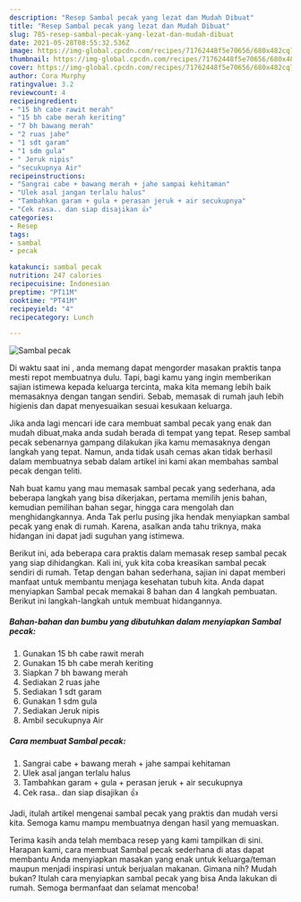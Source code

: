 ```yaml
---
description: "Resep Sambal pecak yang lezat dan Mudah Dibuat"
title: "Resep Sambal pecak yang lezat dan Mudah Dibuat"
slug: 785-resep-sambal-pecak-yang-lezat-dan-mudah-dibuat
date: 2021-05-28T08:55:32.536Z
image: https://img-global.cpcdn.com/recipes/71762448f5e70656/680x482cq70/sambal-pecak-foto-resep-utama.jpg
thumbnail: https://img-global.cpcdn.com/recipes/71762448f5e70656/680x482cq70/sambal-pecak-foto-resep-utama.jpg
cover: https://img-global.cpcdn.com/recipes/71762448f5e70656/680x482cq70/sambal-pecak-foto-resep-utama.jpg
author: Cora Murphy
ratingvalue: 3.2
reviewcount: 4
recipeingredient:
- "15 bh cabe rawit merah"
- "15 bh cabe merah keriting"
- "7 bh bawang merah"
- "2 ruas jahe"
- "1 sdt garam"
- "1 sdm gula"
- " Jeruk nipis"
- "secukupnya Air"
recipeinstructions:
- "Sangrai cabe + bawang merah + jahe sampai kehitaman"
- "Ulek asal jangan terlalu halus"
- "Tambahkan garam + gula + perasan jeruk + air secukupnya"
- "Cek rasa.. dan siap disajikan 👍"
categories:
- Resep
tags:
- sambal
- pecak

katakunci: sambal pecak 
nutrition: 247 calories
recipecuisine: Indonesian
preptime: "PT11M"
cooktime: "PT41M"
recipeyield: "4"
recipecategory: Lunch

---
```



![Sambal pecak](https://img-global.cpcdn.com/recipes/71762448f5e70656/680x482cq70/sambal-pecak-foto-resep-utama.jpg)

Di waktu  saat ini , anda memang dapat mengorder masakan praktis tanpa mesti repot membuatnya dulu. Tapi, bagi kamu yang ingin memberikan sajian istimewa kepada keluarga tercinta, maka kita memang lebih baik memasaknya dengan tangan sendiri. Sebab, memasak di rumah jauh lebih higienis dan dapat menyesuaikan sesuai kesukaan keluarga.

Jika anda lagi mencari ide cara membuat sambal pecak yang enak dan mudah dibuat,maka anda sudah berada di tempat yang tepat. Resep sambal pecak  sebenarnya gampang dilakukan jika kamu memasaknya dengan langkah yang tepat. Namun, anda tidak usah cemas akan tidak berhasil dalam membuatnya 
sebab dalam artikel ini kami akan membahas sambal pecak dengan teliti.  



Nah buat kamu yang mau memasak sambal pecak yang sederhana, ada beberapa langkah yang bisa dikerjakan, pertama memilih jenis bahan, kemudian pemilihan bahan segar, hingga cara mengolah dan menghidangkannya. Anda Tak perlu pusing jika hendak menyiapkan sambal pecak yang enak di rumah. Karena, asalkan anda  tahu triknya, maka hidangan ini dapat jadi suguhan yang istimewa.

Berikut ini, ada beberapa cara praktis  dalam memasak resep sambal pecak yang siap dihidangkan. Kali ini, yuk kita coba kreasikan sambal pecak sendiri di rumah. Tetap dengan bahan sederhana, sajian ini dapat memberi manfaat untuk membantu menjaga kesehatan tubuh kita. Anda dapat menyiapkan Sambal pecak memakai 8 bahan dan 4 langkah pembuatan. Berikut ini langkah-langkah untuk membuat hidangannya.

<!--inarticleads1-->

##### Bahan-bahan dan bumbu yang dibutuhkan dalam menyiapkan Sambal pecak:

1. Gunakan 15 bh cabe rawit merah
1. Gunakan 15 bh cabe merah keriting
1. Siapkan 7 bh bawang merah
1. Sediakan 2 ruas jahe
1. Sediakan 1 sdt garam
1. Gunakan 1 sdm gula
1. Sediakan  Jeruk nipis
1. Ambil secukupnya Air




<!--inarticleads2-->

##### Cara membuat Sambal pecak:

1. Sangrai cabe + bawang merah + jahe sampai kehitaman
1. Ulek asal jangan terlalu halus
1. Tambahkan garam + gula + perasan jeruk + air secukupnya
1. Cek rasa.. dan siap disajikan 👍




Jadi, itulah artikel mengenai  sambal pecak  yang praktis dan mudah versi kita. Semoga kamu mampu membuatnya dengan hasil yang memuaskan. 

Terima kasih anda telah membaca resep yang kami tampilkan di sini. Harapan kami, cara membuat  Sambal pecak sederhana di atas dapat membantu Anda menyiapkan masakan yang enak untuk keluarga/teman maupun menjadi inspirasi untuk berjualan makanan. Gimana nih? Mudah bukan? Itulah cara menyiapkan sambal pecak yang bisa Anda lakukan di rumah. Semoga bermanfaat dan selamat mencoba!

